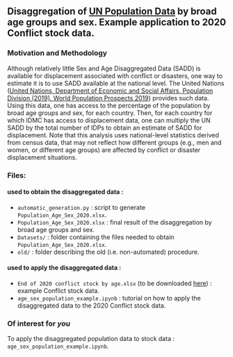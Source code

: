 ## Disaggregation of [UN Population Data](https://population.un.org/wpp/DataQuery/) by broad age groups and sex. Example application to 2020 Conflict stock data.

### Motivation and Methodology
Although relatively little Sex and Age Disaggregated Data (SADD) is available for displacement associated with conflict or disasters, one way to estimate it is to use SADD available at the national level. The United Nations ([United Nations, Department of Economic and Social Affairs, Population Division (2019). World Population Prospects 2019](https://population.un.org/wpp/DataQuery/)) provides such data. Using this data, one has access to the percentage of the population by broad age groups and sex, for each country. Then, for each country for which IDMC has access to displacement data, one can multiply the UN SADD by the total number of IDPs to obtain an estimate of SADD for displacement. Note that this analysis uses national-level statistics derived from census data, that may not reflect how different groups (e.g., men and women, or different age groups) are affected by conflict or disaster displacement situations. 

### Files: 
#### used to obtain the disaggregated data :
- `automatic_generation.py` : script to generate `Population_Age_Sex_2020.xlsx`. 
- `Population_Age_Sex_2020.xlsx` : final result of the disaggregation by broad age groups and sex.
- `Datasets/` : folder containing the files needed to obtain `Population_Age_Sex_2020.xlsx`. 
- `old/` : folder describing the old (i.e. non-automated) procedure.
#### used to apply the disaggregated data : 
- `End of 2020 conflict stock by age.xlsx` (to be downloaded [here](https://norwegianrefugeecouncil.sharepoint.com/:x:/s/idmc-data-management-and-analysis/EZdFI362UAJLnBLRbbPSabABpjRPceNYrXJR9QKxeM7DbQ?e=uOJQiH)) : example Conflict stock data.
- `age_sex_population_example.ipynb` : tutorial on how to apply the disaggregated data to the 2020 Conflict stock data. 

### Of interest for *you*
To apply the disaggregated population data to stock data : `age_sex_population_example.ipynb`.
